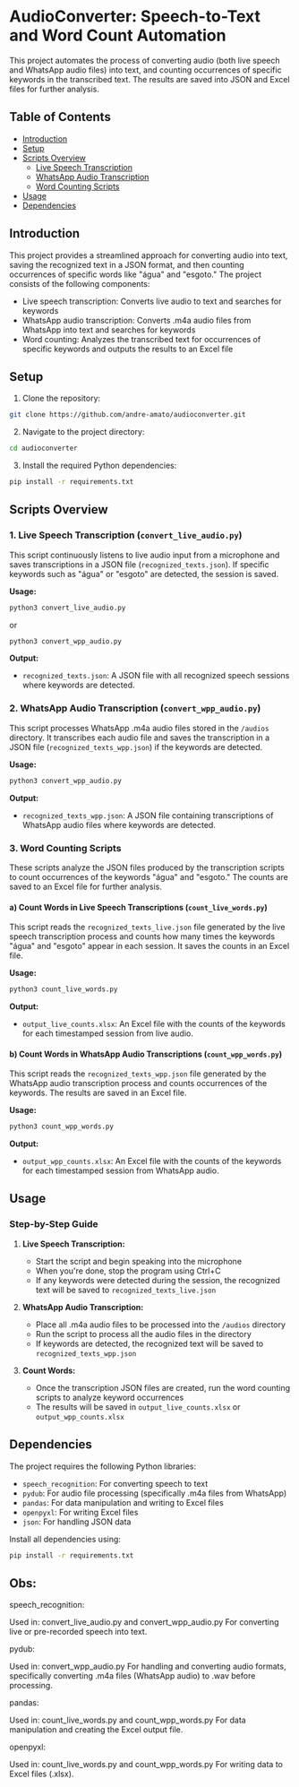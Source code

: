 # AudioConverter: Speech-to-Text and Word Count Automation

This project automates the process of converting audio (both live speech and WhatsApp audio files) into text, and counting occurrences of specific keywords in the transcribed text. The results are saved into JSON and Excel files for further analysis.

## Table of Contents

- [Introduction](#introduction)
- [Setup](#setup)
- [Scripts Overview](#scripts-overview)
  - [Live Speech Transcription](#live-speech-transcription)
  - [WhatsApp Audio Transcription](#whatsapp-audio-transcription)
  - [Word Counting Scripts](#word-counting-scripts)
- [Usage](#usage)
- [Dependencies](#dependencies)

## Introduction

This project provides a streamlined approach for converting audio into text, saving the recognized text in a JSON format, and then counting occurrences of specific words like "água" and "esgoto." The project consists of the following components:

- Live speech transcription: Converts live audio to text and searches for keywords
- WhatsApp audio transcription: Converts .m4a audio files from WhatsApp into text and searches for keywords
- Word counting: Analyzes the transcribed text for occurrences of specific keywords and outputs the results to an Excel file

## Setup

1. Clone the repository:

```bash
git clone https://github.com/andre-amato/audioconverter.git
```

2. Navigate to the project directory:

```bash
cd audioconverter
```

3. Install the required Python dependencies:

```bash
pip install -r requirements.txt
```

## Scripts Overview

### 1. Live Speech Transcription (`convert_live_audio.py`)

This script continuously listens to live audio input from a microphone and saves transcriptions in a JSON file (`recognized_texts.json`). If specific keywords such as "água" or "esgoto" are detected, the session is saved.

**Usage:**

```bash
python3 convert_live_audio.py
```

or

```bash
python3 convert_wpp_audio.py
```

**Output:**

- `recognized_texts.json`: A JSON file with all recognized speech sessions where keywords are detected.

### 2. WhatsApp Audio Transcription (`convert_wpp_audio.py`)

This script processes WhatsApp .m4a audio files stored in the `/audios` directory. It transcribes each audio file and saves the transcription in a JSON file (`recognized_texts_wpp.json`) if the keywords are detected.

**Usage:**

```bash
python3 convert_wpp_audio.py
```

**Output:**

- `recognized_texts_wpp.json`: A JSON file containing transcriptions of WhatsApp audio files where keywords are detected.

### 3. Word Counting Scripts

These scripts analyze the JSON files produced by the transcription scripts to count occurrences of the keywords "água" and "esgoto." The counts are saved to an Excel file for further analysis.

#### a) Count Words in Live Speech Transcriptions (`count_live_words.py`)

This script reads the `recognized_texts_live.json` file generated by the live speech transcription process and counts how many times the keywords "água" and "esgoto" appear in each session. It saves the counts in an Excel file.

**Usage:**

```bash
python3 count_live_words.py
```

**Output:**

- `output_live_counts.xlsx`: An Excel file with the counts of the keywords for each timestamped session from live audio.

#### b) Count Words in WhatsApp Audio Transcriptions (`count_wpp_words.py`)

This script reads the `recognized_texts_wpp.json` file generated by the WhatsApp audio transcription process and counts occurrences of the keywords. The results are saved in an Excel file.

**Usage:**

```bash
python3 count_wpp_words.py
```

**Output:**

- `output_wpp_counts.xlsx`: An Excel file with the counts of the keywords for each timestamped session from WhatsApp audio.

## Usage

### Step-by-Step Guide

1. **Live Speech Transcription:**

   - Start the script and begin speaking into the microphone
   - When you're done, stop the program using Ctrl+C
   - If any keywords were detected during the session, the recognized text will be saved to `recognized_texts_live.json`

2. **WhatsApp Audio Transcription:**

   - Place all .m4a audio files to be processed into the `/audios` directory
   - Run the script to process all the audio files in the directory
   - If keywords are detected, the recognized text will be saved to `recognized_texts_wpp.json`

3. **Count Words:**
   - Once the transcription JSON files are created, run the word counting scripts to analyze keyword occurrences
   - The results will be saved in `output_live_counts.xlsx` or `output_wpp_counts.xlsx`

## Dependencies

The project requires the following Python libraries:

- `speech_recognition`: For converting speech to text
- `pydub`: For audio file processing (specifically .m4a files from WhatsApp)
- `pandas`: For data manipulation and writing to Excel files
- `openpyxl`: For writing Excel files
- `json`: For handling JSON data

Install all dependencies using:

```bash
pip install -r requirements.txt
```

## Obs:

speech_recognition:

Used in: convert_live_audio.py and convert_wpp_audio.py
For converting live or pre-recorded speech into text.

pydub:

Used in: convert_wpp_audio.py
For handling and converting audio formats, specifically converting .m4a files (WhatsApp audio) to .wav before processing.

pandas:

Used in: count_live_words.py and count_wpp_words.py
For data manipulation and creating the Excel output file.

openpyxl:

Used in: count_live_words.py and count_wpp_words.py
For writing data to Excel files (.xlsx).
